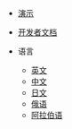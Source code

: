 <!-- _navbar.md -->

* [演示](dev.md)

* [开发者文档](dev.md)

* 语言
  * [英文](/)
  * [中文](/zh-cn/)
  * [日文](/jp/)
  * [俄语](/ru/)
  * [阿拉伯语](/ru/)
  